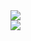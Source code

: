 <picture>
  <source
    srcset="https://github-readme-stats-rom100main.vercel.app/api?username=rom100main&hide_rank=true&exclude_repo=english-arcade-games&show_icons=true&hide_border=true&bg_color=00000000&theme=dark"
    media="(prefers-color-scheme: dark)"
  />
  <source
    srcset="https://github-readme-stats-rom100main.vercel.app/api?username=rom100main&hide_rank=true&exclude_repo=english-arcade-games&show_icons=true&hide_border=true&bg_color=00000000"
    media="(prefers-color-scheme: light), (prefers-color-scheme: no-preference)"
  />
  <img src="https://github-readme-stats-rom100main.vercel.app/api?username=rom100main&hide_rank=true&exclude_repo=english-arcade-games&show_icons=true&hide_border=true&bg_color=00000000" />
</picture>

<br/>

<picture>
  <source
    srcset="https://github-readme-stats-rom100main.vercel.app/api/top-langs/?username=rom100main&layout=compact&exclude_repo=english-arcade-games&hide_border=true&bg_color=00000000&theme=dark"
    media="(prefers-color-scheme: dark)"
  />
  <source
    srcset="https://github-readme-stats-rom100main.vercel.app/api/top-langs/?username=rom100main&layout=compact&exclude_repo=english-arcade-games&hide_border=true&bg_color=00000000"
    media="(prefers-color-scheme: light), (prefers-color-scheme: no-preference)"
  />
  <img src="https://github-readme-stats-rom100main.vercel.app/api/top-langs/?username=rom100main&layout=compact&exclude_repo=english-arcade-games&hide_border=true&bg_color=00000000" />
</picture>
